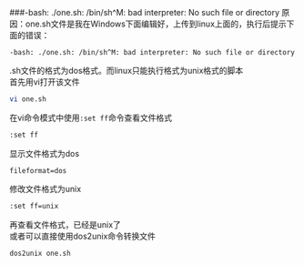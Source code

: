 ###-bash: ./one.sh: /bin/sh^M: bad interpreter: No such file or directory
原因：one.sh文件是我在Windows下面编辑好，上传到linux上面的，执行后提示下面的错误：
```text
-bash: ./one.sh: /bin/sh^M: bad interpreter: No such file or directory
```
.sh文件的格式为dos格式。而linux只能执行格式为unix格式的脚本 			
首先用vi打开该文件
```bash
vi one.sh
```
在vi命令模式中使用`:set ff`命令查看文件格式
```bash
:set ff
```
显示文件格式为dos
```text
fileformat=dos
```
修改文件格式为unix
```bash
:set ff=unix
```
再查看文件格式，已经是unix了			
或者可以直接使用dos2unix命令转换文件
```bash
dos2unix one.sh
```